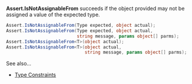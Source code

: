 **Assert.IsNotAssignableFrom** succeeds if the object provided may not be assigned a value of the expected type.

```csharp			
Assert.IsNotAssignableFrom(Type expected, object actual);
Assert.IsNotAssignableFrom(Type expected, object actual,
                           string message, params object[] parms);
Assert.IsNotAssignableFrom<T>(object actual);
Assert.IsNotAssignableFrom<T>(object actual,
                              string message, params object[] parms);
```

See also...
 * [Type Constraints](constraints#type-constraints)
